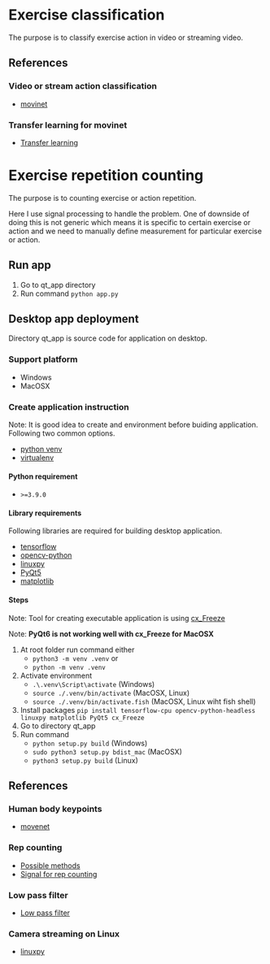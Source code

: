 # Exercise classification

The purpose is to classify exercise action in video or streaming video.

## References

### Video or stream action classification

- [movinet](https://www.tensorflow.org/hub/tutorials/movinet)

### Transfer learning for movinet

- [Transfer learning](https://github.com/tensorflow/models/blob/master/official/projects/movinet/movinet_streaming_model_training_and_inference.ipynb)

# Exercise repetition counting

The purpose is to counting exercise or action repetition.

Here I use signal processing to handle the problem. One of downside of doing
this is not generic which means it is specific to certain exercise or action and
we need to manually define measurement for particular exercise or action.

## Run app

1. Go to qt_app directory
2. Run command `python app.py`

## Desktop app deployment

Directory qt_app is source code for application on desktop.

### Support platform

- Windows
- MacOSX

### Create application instruction

Note: It is good idea to create and environment
before buiding application. Following two common options.

- [python venv](https://docs.python.org/3/library/venv.html)
- [virtualenv](https://virtualenv.pypa.io/en/latest/)

#### Python requirement

- `>=3.9.0`

#### Library requirements

Following libraries are required for building desktop application.

- [tensorflow](https://pypi.org/project/tensorflow/)
- [opencv-python](https://pypi.org/project/opencv-python/)
- [linuxpy](https://github.com/tiagocoutinho/linuxpy)
- [PyQt5](https://pypi.org/project/PyQt5/)
- [matplotlib](https://pypi.org/project/matplotlib/)

#### Steps

Note: Tool for creating executable application is using
[cx_Freeze](https://cx-freeze.readthedocs.io/en/stable/index.html)

Note: **PyQt6 is not working well with cx_Freeze for MacOSX**

1. At root folder run command either
   - `python3 -m venv .venv`
     or
   - `python -m venv .venv`
2. Activate environment
   - `.\.venv\Script\activate` (Windows)
   - `source ./.venv/bin/activate` (MacOSX, Linux)
   - `source ./.venv/bin/activate.fish` (MacOSX, Linux wiht fish shell)
3. Install packages
   `pip install tensorflow-cpu opencv-python-headless linuxpy matplotlib PyQt5 cx_Freeze`
4. Go to directory qt_app
5. Run command
   - `python setup.py build` (Windows)
   - `sudo python3 setup.py bdist_mac` (MacOSX)
   - `python3 setup.py build` (Linux)

## References

### Human body keypoints

- [movenet](https://www.kaggle.com/models/google/movenet/tfLite/singlepose-thunder)

### Rep counting

- [Possible methods](https://towardsdatascience.com/vision-based-rep-counting-in-the-wild-cb9a4d1bdb7e)
- [Signal for rep counting](https://towardsdatascience.com/building-an-exercise-rep-counter-using-ideas-from-signal-processing-fcdf14e76f81)

### Low pass filter

- [Low pass filter](https://dobrian.github.io/cmp/topics/filters/lowpassfilter.html)

### Camera streaming on Linux

- [linuxpy](https://github.com/tiagocoutinho/linuxpy)
